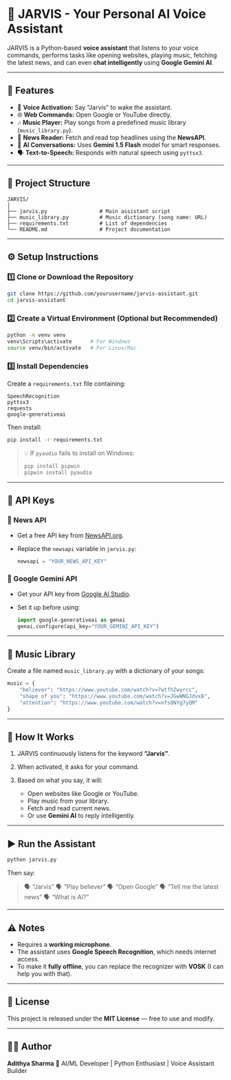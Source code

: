 # 🧠 JARVIS - Your Personal AI Voice Assistant

JARVIS is a Python-based **voice assistant** that listens to your voice commands, performs tasks like opening websites, playing music, fetching the latest news, and can even **chat intelligently** using **Google Gemini AI**.

---

## 🚀 Features

* 🎤 **Voice Activation:** Say “Jarvis” to wake the assistant.
* 🌐 **Web Commands:** Open Google or YouTube directly.
* 🎶 **Music Player:** Play songs from a predefined music library (`music_library.py`).
* 📰 **News Reader:** Fetch and read top headlines using the **NewsAPI**.
* 🧩 **AI Conversations:** Uses **Gemini 1.5 Flash** model for smart responses.
* 🗣️ **Text-to-Speech:** Responds with natural speech using `pyttsx3`.

---

## 🧩 Project Structure

```
JARVIS/
│
├── jarvis.py                 # Main assistant script
├── music_library.py          # Music dictionary (song name: URL)
├── requirements.txt          # List of dependencies
└── README.md                 # Project documentation
```

---

## ⚙️ Setup Instructions

### 1️⃣ Clone or Download the Repository

```bash
git clone https://github.com/yourusername/jarvis-assistant.git
cd jarvis-assistant
```

### 2️⃣ Create a Virtual Environment (Optional but Recommended)

```bash
python -m venv venv
venv\Scripts\activate      # For Windows
source venv/bin/activate   # For Linux/Mac
```

### 3️⃣ Install Dependencies

Create a `requirements.txt` file containing:

```
SpeechRecognition
pyttsx3
requests
google-generativeai
```

Then install:

```bash
pip install -r requirements.txt
```

> 💡 If `pyaudio` fails to install on Windows:
>
> ```bash
> pip install pipwin
> pipwin install pyaudio
> ```

---

## 🔑 API Keys

### 📰 News API

* Get a free API key from [NewsAPI.org](https://newsapi.org/).
* Replace the `newsapi` variable in `jarvis.py`:

  ```python
  newsapi = "YOUR_NEWS_API_KEY"
  ```

### 🤖 Google Gemini API

* Get your API key from [Google AI Studio](https://aistudio.google.com/).
* Set it up before using:

  ```python
  import google.generativeai as genai
  genai.configure(api_key="YOUR_GEMINI_API_KEY")
  ```

---

## 🎵 Music Library

Create a file named `music_library.py` with a dictionary of your songs:

```python
music = {
    "believer": "https://www.youtube.com/watch?v=7wtfhZwyrcc",
    "shape of you": "https://www.youtube.com/watch?v=JGwWNGJdvx8",
    "attention": "https://www.youtube.com/watch?v=nfs8NYg7yQM"
}
```

---

## 🧠 How It Works

1. JARVIS continuously listens for the keyword **“Jarvis”**.
2. When activated, it asks for your command.
3. Based on what you say, it will:

   * Open websites like Google or YouTube.
   * Play music from your library.
   * Fetch and read current news.
   * Or use **Gemini AI** to reply intelligently.

---

## ▶️ Run the Assistant

```bash
python jarvis.py
```

Then say:

> 🗣️ “Jarvis”
> 🗣️ “Play believer”
> 🗣️ “Open Google”
> 🗣️ “Tell me the latest news”
> 🗣️ “What is AI?”

---

## ⚠️ Notes

* Requires a **working microphone**.
* The assistant uses **Google Speech Recognition**, which needs internet access.
* To make it **fully offline**, you can replace the recognizer with **VOSK** (I can help you with that).

---

## 📜 License

This project is released under the **MIT License** — free to use and modify.

---

## 🧑‍💻 Author

**Adithya Sharma**
🔹 AI/ML Developer | Python Enthusiast | Voice Assistant Builder

